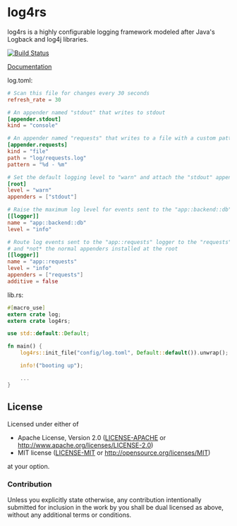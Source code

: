 # log4rs

log4rs is a highly configurable logging framework modeled after Java's
Logback and log4j libraries.

[![Build Status](https://travis-ci.org/sfackler/log4rs.svg?branch=master)](https://travis-ci.org/sfackler/log4rs)

[Documentation](https://sfackler.github.io/log4rs/doc/v0.3.3/log4rs)

log.toml:
```toml
# Scan this file for changes every 30 seconds
refresh_rate = 30

# An appender named "stdout" that writes to stdout
[appender.stdout]
kind = "console"

# An appender named "requests" that writes to a file with a custom pattern
[appender.requests]
kind = "file"
path = "log/requests.log"
pattern = "%d - %m"

# Set the default logging level to "warn" and attach the "stdout" appender to the root
[root]
level = "warn"
appenders = ["stdout"]

# Raise the maximum log level for events sent to the "app::backend::db" logger to "info"
[[logger]]
name = "app::backend::db"
level = "info"

# Route log events sent to the "app::requests" logger to the "requests" appender,
# and *not* the normal appenders installed at the root
[[logger]]
name = "app::requests"
level = "info"
appenders = ["requests"]
additive = false
```

lib.rs:
```rust
#[macro_use]
extern crate log;
extern crate log4rs;

use std::default::Default;

fn main() {
    log4rs::init_file("config/log.toml", Default::default()).unwrap();

    info!("booting up");

    ...
}
```

## License

Licensed under either of
 * Apache License, Version 2.0 ([LICENSE-APACHE](LICENSE-APACHE) or http://www.apache.org/licenses/LICENSE-2.0)
 * MIT license ([LICENSE-MIT](LICENSE-MIT) or http://opensource.org/licenses/MIT)

at your option.

### Contribution

Unless you explicitly state otherwise, any contribution intentionally submitted
for inclusion in the work by you shall be dual licensed as above, without any
additional terms or conditions.
